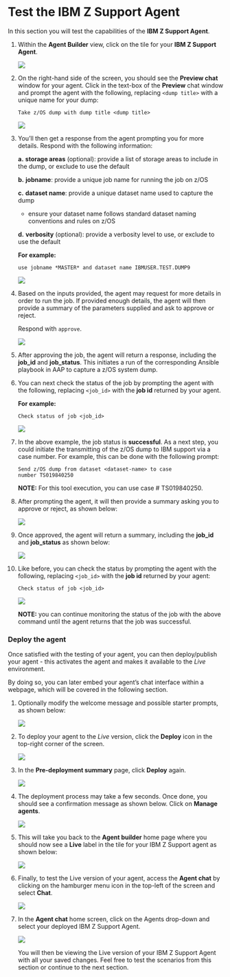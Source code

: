 # Test the IBM Z Support Agent

In this section you will test the capabilities of the **IBM Z Support Agent**.

1. Within the **Agent Builder** view, click on the tile for your **IBM Z Support Agent**.
   
    ![](_attachments/support1.png)

2. On the right-hand side of the screen, you should see the **Preview chat** window for your agent. Click in the text-box of the **Preview** chat window and prompt the agent with the following, replacing `<dump title>` with a unique name for your dump:
   
    ```
    Take z/OS dump with dump title <dump title>
    ```

    ![](_attachments/support2.png)

3. You’ll then get a response from the agent prompting you for more details. Respond with the following information:
   
    **a.** **storage areas** (optional): provide a list of storage areas to include in the dump, or exclude to use the default

    **b.** **jobname**: provide a unique job name for running the job on z/OS

    **c.** **dataset name**: provide a unique dataset name used to capture the dump

    - ensure your dataset name follows standard dataset naming conventions and rules on z/OS
  
    **d.** **verbosity** (optional): provide a verbosity level to use, or exclude to use the default

    **For example:**

    ```
    use jobname *MASTER* and dataset name IBMUSER.TEST.DUMP9
    ```

    ![](_attachments/support3.png)

4. Based on the inputs provided, the agent may request for more details in order to run the job. If provided enough details, the agent will then provide a summary of the parameters supplied and ask to approve or reject.
   
    Respond with `approve`. 

    ![](_attachments/support4.png)

5. After approving the job, the agent will return a response, including the **job_id** and **job_status**. This initiates a run of the corresponding Ansible playbook in AAP to capture a z/OS system dump.
   
6. You can next check the status of the job by prompting the agent with the following, replacing `<job_id>` with the **job id** returned by your agent.
   
    **For example:**
    ```
    Check status of job <job_id>
    ```

    ![](_attachments/support5.png)

7. In the above example, the job status is **successful**. As a next step, you could initiate the transmitting of the z/OS dump to IBM support via a case number. For example, this can be done with the following prompt:
   
    ```
    Send z/OS dump from dataset <dataset-name> to case
    number TS019840250
    ```

    **NOTE:** For this tool execution, you can use case # TS019840250.

8. After prompting the agent, it will then provide a summary asking you to approve or reject, as shown below:
   
    ![](_attachments/support6.png)

9. Once approved, the agent will return a summary, including the **job_id** and **job_status** as shown below:
    
    ![](_attachments/support7.png)

10. Like before, you can check the status by prompting the agent with the following, replacing `<job_id>` with the **job id** returned by your agent:
    
    ```
    Check status of job <job_id>
    ```

    ![](_attachments/support8.png)

    **NOTE:** you can continue monitoring the status of the job with the above command until the agent returns that the job was successful.

### Deploy the agent

Once satisfied with the testing of your agent, you can then deploy/publish your agent - this activates the agent and makes it available to the *Live* environment. 

By doing so, you can later embed your agent’s chat interface within a webpage, which will be covered in the following section.

1. Optionally modify the welcome message and possible starter prompts, as shown below:
   
    ![](_attachments/support9.png)

2. To deploy your agent to the *Live* version, click the **Deploy** icon in the top-right corner of the screen.
   
    ![](_attachments/support10.png)

3. In the **Pre-deployment summary** page, click **Deploy** again.
   
    ![](_attachments/support11.png)

4. The deployment process may take a few seconds. Once done, you should see a confirmation message as shown below. Click on **Manage agents**.
   
    ![](_attachments/support12.png)

5. This will take you back to the **Agent builder** home page where you should now see a **Live** label in the tile for your IBM Z Support agent as shown below:
   
    ![](_attachments/support13.png)

6. Finally, to test the Live version of your agent, access the **Agent chat** by clicking on the hamburger menu icon in the top-left of the screen and select **Chat**.
   
    ![](_attachments/support14.png)

7. In the **Agent chat** home screen, click on the Agents drop-down and select your deployed IBM Z Support Agent.
   
    ![](_attachments/support15.png)

    You will then be viewing the Live version of your IBM Z Support Agent with all your saved changes. Feel free to test the scenarios from this section or continue to the next section.


